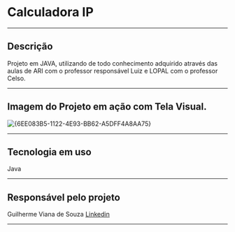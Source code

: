 # Calculadora IP

---

## Descrição

Projeto em JAVA, utilizando de todo conhecimento adquirido através das aulas de ARI com o professor responsável Luiz e LOPAL com o professor Celso.

---

## Imagem do Projeto em ação com Tela Visual.

![{6EE083B5-1122-4E93-BB62-A5DFF4A8AA75}](https://github.com/user-attachments/assets/cd431db0-3b91-4518-ba9c-a6a1185112ea)


---

## Tecnologia em uso

Java

---

## Responsável pelo projeto

Guilherme Viana de Souza
[Linkedin](<https://www.linkedin.com/public-profile/settings?trk=d_flagship3_profile_self_view_public_profile>)

---
